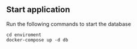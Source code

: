 Start application
--------
Run the following commands to start the database
  ```
  cd enviroment
  docker-compose up -d db
```
